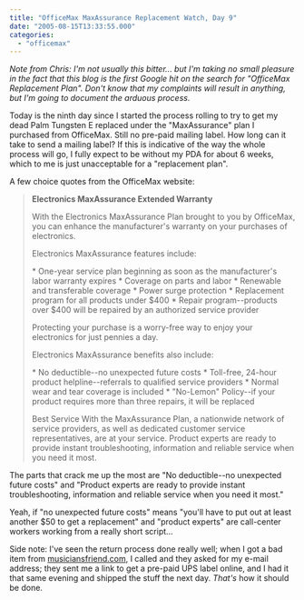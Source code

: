 ```yaml
---
title: "OfficeMax MaxAssurance Replacement Watch, Day 9"
date: "2005-08-15T13:33:55.000"
categories: 
  - "officemax"
---
```


_Note from Chris: I'm not usually this bitter... but I'm taking no small pleasure in the fact that this blog is the first Google hit on the search for "OfficeMax Replacement Plan". Don't know that my complaints will result in anything, but I'm going to document the arduous process._

Today is the ninth day since I started the process rolling to try to get my dead Palm Tungsten E replaced under the "MaxAssurance" plan I purchased from OfficeMax. Still no pre-paid mailing label. How long can it take to send a mailing label? If this is indicative of the way the whole process will go, I fully expect to be without my PDA for about 6 weeks, which to me is just unacceptable for a "replacement plan".

A few choice quotes from the OfficeMax website:

> **Electronics MaxAssurance Extended Warranty**
> 
> With the Electronics MaxAssurance Plan brought to you by OfficeMax, you can enhance the manufacturer's warranty on your purchases of electronics.
> 
> Electronics MaxAssurance features include:
> 
> \* One-year service plan beginning as soon as the manufacturer's labor warranty expires \* Coverage on parts and labor \* Renewable and transferable coverage \* Power surge protection \* Replacement program for all products under $400 \* Repair program--products over $400 will be repaired by an authorized service provider
> 
> Protecting your purchase is a worry-free way to enjoy your electronics for just pennies a day.
> 
> Electronics MaxAssurance benefits also include:
> 
> \* No deductible--no unexpected future costs \* Toll-free, 24-hour product helpline--referrals to qualified service providers \* Normal wear and tear coverage is included \* "No-Lemon" Policy--if your product requires more than three repairs, it will be replaced
> 
> Best Service With the MaxAssurance Plan, a nationwide network of service providers, as well as dedicated customer service representatives, are at your service. Product experts are ready to provide instant troubleshooting, information and reliable service when you need it most.

The parts that crack me up the most are "No deductible--no unexpected future costs" and "Product experts are ready to provide instant troubleshooting, information and reliable service when you need it most."

Yeah, if "no unexpected future costs" means "you'll have to put out at least another $50 to get a replacement" and "product experts" are call-center workers working from a really short script...

Side note: I've seen the return process done really well; when I got a bad item from [musiciansfriend.com](http://www.musiciansfriend.com), I called and they asked for my e-mail address; they sent me a link to get a pre-paid UPS label online, and I had it that same evening and shipped the stuff the next day. _That's_ how it should be done.
